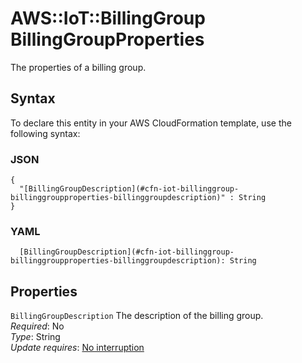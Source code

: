 # AWS::IoT::BillingGroup BillingGroupProperties<a name="aws-properties-iot-billinggroup-billinggroupproperties"></a>

The properties of a billing group\.

## Syntax<a name="aws-properties-iot-billinggroup-billinggroupproperties-syntax"></a>

To declare this entity in your AWS CloudFormation template, use the following syntax:

### JSON<a name="aws-properties-iot-billinggroup-billinggroupproperties-syntax.json"></a>

```
{
  "[BillingGroupDescription](#cfn-iot-billinggroup-billinggroupproperties-billinggroupdescription)" : String
}
```

### YAML<a name="aws-properties-iot-billinggroup-billinggroupproperties-syntax.yaml"></a>

```
  [BillingGroupDescription](#cfn-iot-billinggroup-billinggroupproperties-billinggroupdescription): String
```

## Properties<a name="aws-properties-iot-billinggroup-billinggroupproperties-properties"></a>

`BillingGroupDescription`  <a name="cfn-iot-billinggroup-billinggroupproperties-billinggroupdescription"></a>
The description of the billing group\.  
*Required*: No  
*Type*: String  
*Update requires*: [No interruption](https://docs.aws.amazon.com/AWSCloudFormation/latest/UserGuide/using-cfn-updating-stacks-update-behaviors.html#update-no-interrupt)